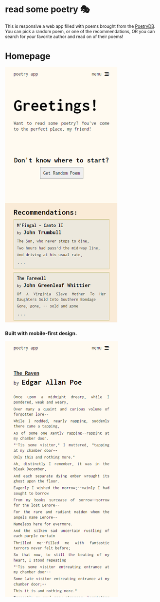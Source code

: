 # read some poetry 🎭

This is responsive a web app filled with poems brought from the <a href="https://poetrydb.org/" target="_blank">PoetryDB</a>.
You can pick a random poem, or one of the recommendations, OR you can search for your favorite author and read on of their poems!

# Homepage
<img src="./src/assets/prints/print1.jpg">

### Built with mobile-first design.
<img src="./src/assets/prints/print2.jpg">
